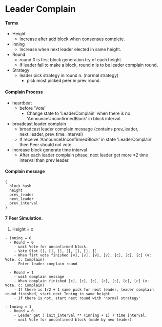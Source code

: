 # Leader Complain

#### Terms
 * Height
   - Increase after add block when consensus complete.
 * Inning
   - Increase when next leader elected in same height.
 * Round
   - round 0 is first block generation try of each height.
   - If leader fail to make a block, round n is to be leader complain round.
 * Strategy
   - leader pick strategy in round n. (normal strategy)
     - pick most picked peer in prev round.
 
#### Complain Process
  * heartbeat
    - before 'Vote'
      - Change state to 'LeaderComplain' when there is no 'AnnounceUnconfirmedBlock' in block interval.
  * broadcast leader complain
    - broadcast leader complain message (contains prev_leader, next_leader, prev_time_interval)
    - If receive 'AnnounceUnconfirmedBlock' in state 'LeaderComplain' then Peer should not vote.
  * Increase block generate time interval
    - After each leader complain phase, next leader get more *2 time interval than prev leader.
    

#### Complain message
  ```
  {
    block_hash
    height  
    prev_leader
    next_leader
    prev_interval
  }
  ```    

#### 7 Peer Simulation.
  1. Height = x
  
    - Inning = 0 
      - Round = 0
        - wait Vote for unconfirmed block.
        - Vote Slot [], [], [], [], [], [], []
        - When firt vote finished [v], [v], [v], [v], [c], [c], [c] (v: Vote, c: Complain)
        - Enter leader complain round
        
      - Round = 1
        - wait complain message 
        - When complain finished [c], [c], [c], [c], [c], [c], [c] (v: Vote, c: Complain)
        - If there is 1/2 + 1 same pick for next leader, leader complain round finished, start next Inning in same height.
        - If there is not, start next round with 'normal strategy'
        
    - Inning = 1
      - Round = 0
        - Leader get ( init_interval ** (inning + 1) ) time interval.
        - wait Vote for unconfirmed block (made by new leader)
 